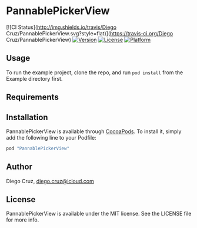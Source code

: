 # PannablePickerView

[![CI Status](http://img.shields.io/travis/Diego Cruz/PannablePickerView.svg?style=flat)](https://travis-ci.org/Diego Cruz/PannablePickerView)
[![Version](https://img.shields.io/cocoapods/v/PannablePickerView.svg?style=flat)](http://cocoapods.org/pods/PannablePickerView)
[![License](https://img.shields.io/cocoapods/l/PannablePickerView.svg?style=flat)](http://cocoapods.org/pods/PannablePickerView)
[![Platform](https://img.shields.io/cocoapods/p/PannablePickerView.svg?style=flat)](http://cocoapods.org/pods/PannablePickerView)

## Usage

To run the example project, clone the repo, and run `pod install` from the Example directory first.

## Requirements

## Installation

PannablePickerView is available through [CocoaPods](http://cocoapods.org). To install
it, simply add the following line to your Podfile:

```ruby
pod "PannablePickerView"
```

## Author

Diego Cruz, diego.cruz@icloud.com

## License

PannablePickerView is available under the MIT license. See the LICENSE file for more info.
